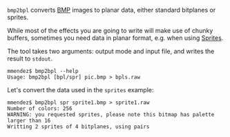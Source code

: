 ```bmp2bpl``` converts [BMP](https://en.wikipedia.org/wiki/BMP_file_format) images to planar data, either standard bitplanes or sprites.

While most of the effects you are going to write will make use of chunky buffers, sometimes you need data in planar format, e.g. when using [Sprites](Sprites.md).

The tool takes two arguments: output mode and input file, and writes the result to ```stdout```.

```
mmendez$ bmp2bpl --help
Usage: bmp2bpl [bpl/spr] pic.bmp > bpls.raw
```

Let's convert the data used in the ```sprites``` example:

```
mmendez$ bmp2bpl spr sprite1.bmp > sprite1.raw
Number of colors: 256
WARNING: you requested sprites, please note this bitmap has palette larger than 16
Writting 2 sprites of 4 bitplanes, using pairs
```
